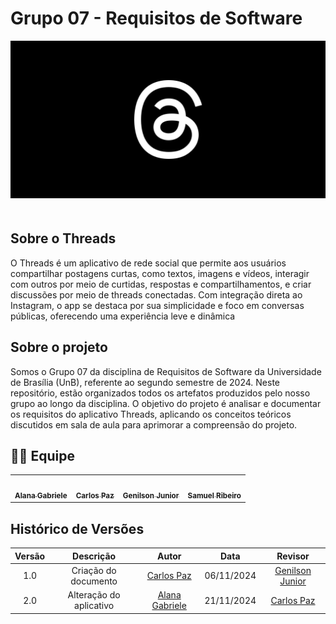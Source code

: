 # Grupo 07 - Requisitos de Software

  <div align="center">
<img src="/docs/thumbnail.png" alt="" style=" max-width: 100%; height: auto; margin-bottom: 20px;">
</div>

## Sobre o Threads

O Threads é um aplicativo de rede social que permite aos usuários compartilhar postagens curtas, como textos, imagens e vídeos, interagir com outros por meio de curtidas, respostas e compartilhamentos, e criar discussões por meio de threads conectadas. Com integração direta ao Instagram, o app se destaca por sua simplicidade e foco em conversas públicas, oferecendo uma experiência leve e dinâmica

## Sobre o projeto

Somos o Grupo 07 da disciplina de Requisitos de Software da Universidade de Brasília (UnB), referente ao segundo semestre de 2024. Neste repositório, estão organizados todos os artefatos produzidos pelo nosso grupo ao longo da disciplina. O objetivo do projeto é analisar e documentar os requisitos do aplicativo Threads, aplicando os conceitos teóricos discutidos em sala de aula para aprimorar a compreensão do projeto.

## 👨‍💻 Equipe

<div align="center">
  <table>
    <tr>
      <td align="center"><a href="https://github.com/alanagabriele"><img style="border-radius: 200%;" src="https://avatars.githubusercontent.com/u/85856457?v=4" width="100px;" alt=""/><br /><sub><b>Alana Gabriele</b></sub></a><br /></td>
      <td align="center"><a href="https://github.com/dudupaz"><img style="border-radius: 200%;" src="https://avatars.githubusercontent.com/u/122990784?v=4" width="100px;" alt=""/><br /><sub><b>Carlos Paz</b></sub></a><br /></td>
      <td align="center"><a href="https://github.com/GenilsonJrs"><img style="border-radius: 200%;" src="https://avatars.githubusercontent.com/u/61212256?v=4" width="100px;" alt=""/><br /><sub><b>Genilson Junior</b></sub></a><br /></td>
      <td align="center"><a href="https://github.com/SamuelRicosta"><img style="border-radius: 200%;" src="https://avatars.githubusercontent.com/u/90395032?v=4" width="100px;" alt=""/><br /><sub><b>Samuel Ribeiro</b></sub></a><br /></td>
    </tr>
  </table>
</div>

## Histórico de Versões

| Versão |        Descrição        |                       Autor                        |    Data    |                      Revisor                      |
| :----: | :---------------------: | :------------------------------------------------: | :--------: | :-----------------------------------------------: |
|  1.0   |  Criação do documento   |      [Carlos Paz](https://github.com/dudupaz)      | 06/11/2024 | [Genilson Junior](https://github.com/GenilsonJrs) |
|  2.0   | Alteração do aplicativo | [Alana Gabriele](https://github.com/alanagabriele) | 21/11/2024 |     [Carlos Paz](https://github.com/dudupaz)      |
